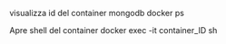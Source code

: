 visualizza id del container mongodb 
docker ps 

Apre shell del container 
docker exec -it container_ID sh